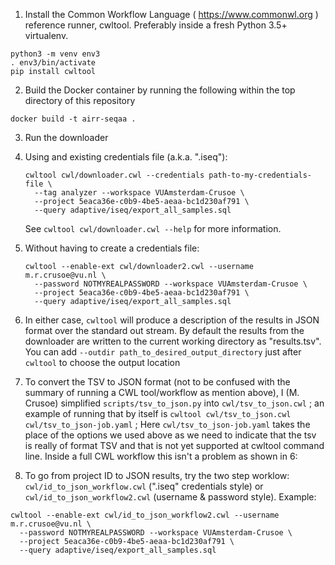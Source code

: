 1. Install the Common Workflow Language ( https://www.commonwl.org ) reference runner, cwltool. Preferably inside a fresh Python 3.5+ virtualenv.

```
python3 -m venv env3
. env3/bin/activate
pip install cwltool
```

2. Build the Docker container by running the following within the top directory of this repository

```
docker build -t airr-seqaa . 
```

3. Run the downloader
  1. Using and existing credentials file (a.k.a. ".iseq"):
     ```
     cwltool cwl/downloader.cwl --credentials path-to-my-credentials-file \
       --tag analyzer --workspace VUAmsterdam-Crusoe \
       --project 5eaca36e-c0b9-4be5-aeaa-bc1d230af791 \
       --query adaptive/iseq/export_all_samples.sql
     ```
     See `cwltool cwl/downloader.cwl --help` for more information.
  2. Without having to create a credentials file:
     ```
     cwltool --enable-ext cwl/downloader2.cwl --username m.r.crusoe@vu.nl \
       --password NOTMYREALPASSWORD --workspace VUAmsterdam-Crusoe \
       --project 5eaca36e-c0b9-4be5-aeaa-bc1d230af791 \
       --query adaptive/iseq/export_all_samples.sql
     ```

4. In either case, `cwltool` will produce a description of the results in JSON format over the standard out stream. By default the results from the downloader are written to the current working directory as "results.tsv". You can add `--outdir path_to_desired_output_directory` just after `cwltool` to choose the output location

5. To convert the TSV to JSON format (not to be confused with the summary of running a CWL tool/workflow as mention above), I (M. Crusoe) simplified `scripts/tsv_to_json.py` into `cwl/tsv_to_json.cwl` ; an example of running that by itself is `cwltool cwl/tsv_to_json.cwl cwl/tsv_to_json-job.yaml` ; Here `cwl/tsv_to_json-job.yaml` takes the place of the options we used above as we need to indicate that the tsv is really of format TSV and that is not yet supported at cwltool command line. Inside a full CWL workflow this isn't a problem as shown in 6:

6. To go from project ID to JSON results, try the two step worklow: `cwl/id_to_json_workflow.cwl` (".iseq" credentials style) or `cwl/id_to_json_workflow2.cwl` (username & password style). Example:

```
cwltool --enable-ext cwl/id_to_json_workflow2.cwl --username m.r.crusoe@vu.nl \
  --password NOTMYREALPASSWORD --workspace VUAmsterdam-Crusoe \
  --project 5eaca36e-c0b9-4be5-aeaa-bc1d230af791 \
  --query adaptive/iseq/export_all_samples.sql
```
